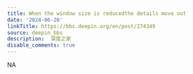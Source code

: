 ```yaml
---
title: When the window size is reducedthe details move out
date: '2024-06-26'
linkTitle: https://bbs.deepin.org/en/post/274349
source: deepin_bbs
description:  深度之家 
disable_comments: true
---
```

NA
